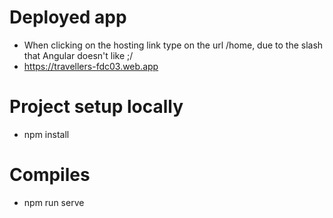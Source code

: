 # Deployed app
* When clicking on the hosting link type on the url /home, due to the slash that Angular doesn't like ;/
* https://travellers-fdc03.web.app
# Project setup locally
* npm install   
# Compiles
* npm run serve
